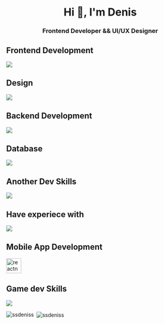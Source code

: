 <h1 align="center">Hi 👋, I'm Denis</h1>
<h3 align="center">Frontend Developer && UI/UX Designer</h3>

Frontend Development <br> 
---
<p>
  <a href="https://skillicons.dev">
    <img src="https://skillicons.dev/icons?i=html,css,sass,react,redux,tailwind,bootstrap,materialui,git,github,gitlab,vscode,vite,vue,webpack,gulp,pug" />
  </a>
</p>

Design <br> 
---
<p>
  <a href="https://skillicons.dev">
    <img src="https://skillicons.dev/icons?i=ps,ae,au,ai,pr,autocad,blender,figma," />
  </a>
</p>

Backend Development <br> 
---
<p>
    <img src="https://skillicons.dev/icons?i=nodejs,spring,express,nestjs" />
</p>

Database <br>
---
<p>
  <a href="https://skillicons.dev">
    <img src="https://skillicons.dev/icons?i=mongodb,mysql"/>
  </a>
</p>

Another Dev Skills <br> 
---
<p>
  <a href="https://skillicons.dev">
    <img src="https://skillicons.dev/icons?i=docker,postman,powershell,arduino" />
  </a>
</p>

Have experiece with <br>
---
<p>
  <a href="https://skillicons.dev">
    <img src="https://skillicons.dev/icons?i=c,cpp,java,py,idea,linux,matlab,octave,nextjs,bash,spring,maven" />
  </a>
</p>

Mobile App Development <br>
---
<p>
  <a href="https://skillicons.dev">
     <img src="https://reactnative.dev/img/header_logo.svg" alt="reactnative" width="40" height="40"/>
  </a>
</p>

Game dev Skills <br>
---
<p>
  <a href="https://skillicons.dev">
    <img src="https://skillicons.dev/icons?i=godot, reactnative" />
  </a>
</p>



<p><img align="left" src="https://github-readme-stats.vercel.app/api/top-langs?username=ssdeniss&show_icons=true&locale=en&layout=compact" alt="ssdeniss" /></p>

<p>&nbsp;<img align="center" src="https://github-readme-stats.vercel.app/api?username=ssdeniss&show_icons=true&locale=en" alt="ssdeniss" /></p>
